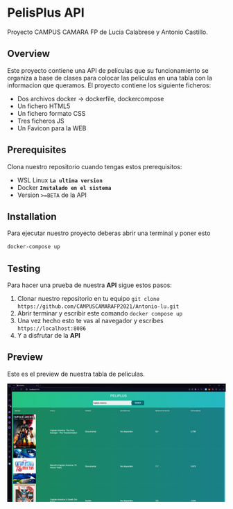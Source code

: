 # PelisPlus API
Proyecto CAMPUS CAMARA FP de Lucia Calabrese y Antonio Castillo.

## Overview
Este proyecto contiene una API de peliculas que su funcionamiento se organiza a base de clases para colocar las peliculas en una tabla con la informacion que queramos.
El proyecto contiene los siguiente ficheros:
* Dos archivos docker -> dockerfile, dockercompose
* Un fichero HTML5
* Un fichero formato CSS
* Tres ficheros JS 
* Un Favicon para la WEB

## Prerequisites
Clona nuestro repositorio cuando tengas estos prerequisitos:
* WSL Linux **`La ultima version`**
* Docker **`Instalado en el sistema`**
* Version `>=BETA` de la API

## Installation
Para ejecutar nuestro proyecto deberas abrir una terminal y poner esto
```bash
docker-compose up
```

## Testing 
Para hacer una prueba de nuestra **API** sigue estos pasos:
1. Clonar nuestro repositorio en tu equipo `git clone https://github.com/CAMPUSCAMARAFP2021/Antonio-lu.git`
2. Abrir terminar y escribir este comando `docker compose up`
3. Una vez hecho esto te vas al navegador y escribes `https://localhost:8086`
4. Y a disfrutar de la **API**

## Preview
Este es el preview de nuestra tabla de peliculas.

![](/img/Preview_PelisPlus.PNG)

